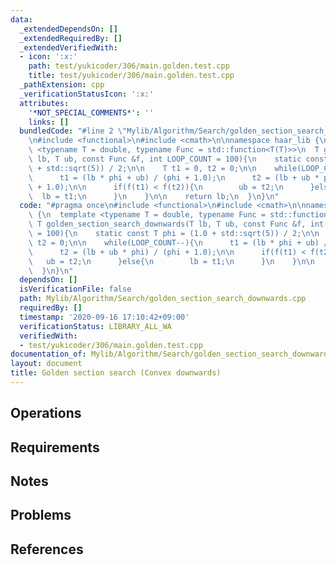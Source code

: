 ```yaml
---
data:
  _extendedDependsOn: []
  _extendedRequiredBy: []
  _extendedVerifiedWith:
  - icon: ':x:'
    path: test/yukicoder/306/main.golden.test.cpp
    title: test/yukicoder/306/main.golden.test.cpp
  _pathExtension: cpp
  _verificationStatusIcon: ':x:'
  attributes:
    '*NOT_SPECIAL_COMMENTS*': ''
    links: []
  bundledCode: "#line 2 \"Mylib/Algorithm/Search/golden_section_search_downwards.cpp\"\
    \n#include <functional>\n#include <cmath>\n\nnamespace haar_lib {\n  template\
    \ <typename T = double, typename Func = std::function<T(T)>>\n  T golden_section_search_downwards(T\
    \ lb, T ub, const Func &f, int LOOP_COUNT = 100){\n    static const T phi = (1.0\
    \ + std::sqrt(5)) / 2;\n\n    T t1 = 0, t2 = 0;\n\n    while(LOOP_COUNT--){\n\
    \      t1 = (lb * phi + ub) / (phi + 1.0);\n      t2 = (lb + ub * phi) / (phi\
    \ + 1.0);\n\n      if(f(t1) < f(t2)){\n        ub = t2;\n      }else{\n      \
    \  lb = t1;\n      }\n    }\n\n    return lb;\n  }\n}\n"
  code: "#pragma once\n#include <functional>\n#include <cmath>\n\nnamespace haar_lib\
    \ {\n  template <typename T = double, typename Func = std::function<T(T)>>\n \
    \ T golden_section_search_downwards(T lb, T ub, const Func &f, int LOOP_COUNT\
    \ = 100){\n    static const T phi = (1.0 + std::sqrt(5)) / 2;\n\n    T t1 = 0,\
    \ t2 = 0;\n\n    while(LOOP_COUNT--){\n      t1 = (lb * phi + ub) / (phi + 1.0);\n\
    \      t2 = (lb + ub * phi) / (phi + 1.0);\n\n      if(f(t1) < f(t2)){\n     \
    \   ub = t2;\n      }else{\n        lb = t1;\n      }\n    }\n\n    return lb;\n\
    \  }\n}\n"
  dependsOn: []
  isVerificationFile: false
  path: Mylib/Algorithm/Search/golden_section_search_downwards.cpp
  requiredBy: []
  timestamp: '2020-09-16 17:10:42+09:00'
  verificationStatus: LIBRARY_ALL_WA
  verifiedWith:
  - test/yukicoder/306/main.golden.test.cpp
documentation_of: Mylib/Algorithm/Search/golden_section_search_downwards.cpp
layout: document
title: Golden section search (Convex downwards)
---
```


## Operations

## Requirements

## Notes

## Problems

## References
